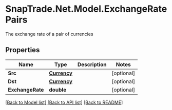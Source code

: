 # SnapTrade.Net.Model.ExchangeRatePairs
The exchange rate of a pair of currencies

## Properties

Name | Type | Description | Notes
------------ | ------------- | ------------- | -------------
**Src** | [**Currency**](Currency.md) |  | [optional] 
**Dst** | [**Currency**](Currency.md) |  | [optional] 
**ExchangeRate** | **double** |  | [optional] 

[[Back to Model list]](../README.md#documentation-for-models) [[Back to API list]](../README.md#documentation-for-api-endpoints) [[Back to README]](../README.md)

